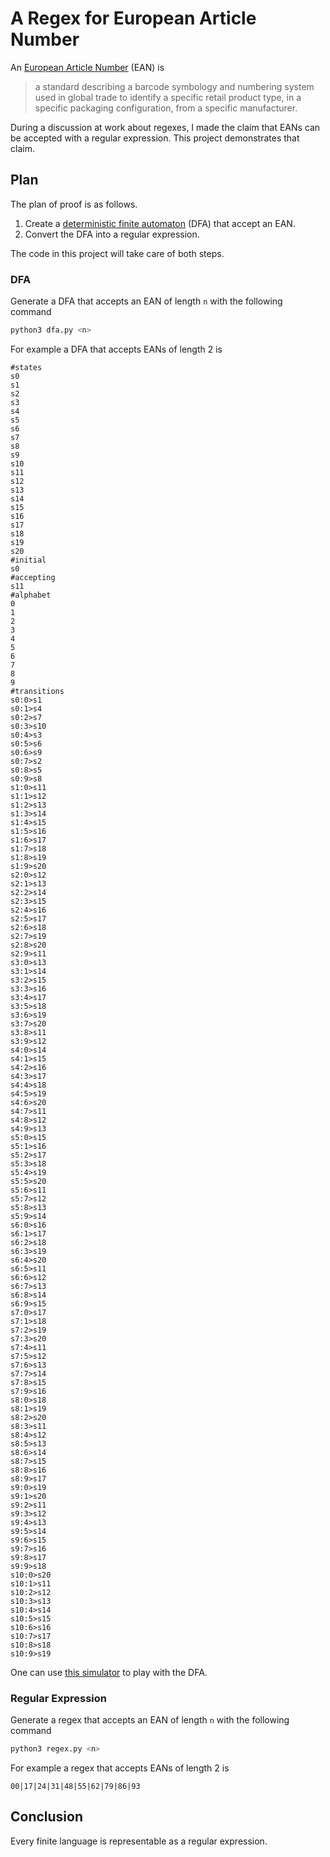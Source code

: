 # A Regex for European Article Number
An [European Article Number][wikipedia:ean] (EAN) is

> a standard describing a barcode symbology and numbering system used in global trade to identify a specific retail product type, in a specific packaging configuration, from a specific manufacturer.

During a discussion at work about regexes, I made the claim that EANs can be accepted with a regular expression. This project demonstrates that claim.

## Plan
The plan of proof is as follows.

1. Create a [deterministic finite automaton][wikipedia:dfa] (DFA) that accept an EAN.
2. Convert the DFA into a regular expression.

The code in this project will take care of both steps.

### DFA
Generate a DFA that accepts an EAN of length `n` with the following command

```bash
python3 dfa.py <n>
```

For example a DFA that accepts EANs of length 2 is

```plain
#states
s0
s1
s2
s3
s4
s5
s6
s7
s8
s9
s10
s11
s12
s13
s14
s15
s16
s17
s18
s19
s20
#initial
s0
#accepting
s11
#alphabet
0
1
2
3
4
5
6
7
8
9
#transitions
s0:0>s1
s0:1>s4
s0:2>s7
s0:3>s10
s0:4>s3
s0:5>s6
s0:6>s9
s0:7>s2
s0:8>s5
s0:9>s8
s1:0>s11
s1:1>s12
s1:2>s13
s1:3>s14
s1:4>s15
s1:5>s16
s1:6>s17
s1:7>s18
s1:8>s19
s1:9>s20
s2:0>s12
s2:1>s13
s2:2>s14
s2:3>s15
s2:4>s16
s2:5>s17
s2:6>s18
s2:7>s19
s2:8>s20
s2:9>s11
s3:0>s13
s3:1>s14
s3:2>s15
s3:3>s16
s3:4>s17
s3:5>s18
s3:6>s19
s3:7>s20
s3:8>s11
s3:9>s12
s4:0>s14
s4:1>s15
s4:2>s16
s4:3>s17
s4:4>s18
s4:5>s19
s4:6>s20
s4:7>s11
s4:8>s12
s4:9>s13
s5:0>s15
s5:1>s16
s5:2>s17
s5:3>s18
s5:4>s19
s5:5>s20
s5:6>s11
s5:7>s12
s5:8>s13
s5:9>s14
s6:0>s16
s6:1>s17
s6:2>s18
s6:3>s19
s6:4>s20
s6:5>s11
s6:6>s12
s6:7>s13
s6:8>s14
s6:9>s15
s7:0>s17
s7:1>s18
s7:2>s19
s7:3>s20
s7:4>s11
s7:5>s12
s7:6>s13
s7:7>s14
s7:8>s15
s7:9>s16
s8:0>s18
s8:1>s19
s8:2>s20
s8:3>s11
s8:4>s12
s8:5>s13
s8:6>s14
s8:7>s15
s8:8>s16
s8:9>s17
s9:0>s19
s9:1>s20
s9:2>s11
s9:3>s12
s9:4>s13
s9:5>s14
s9:6>s15
s9:7>s16
s9:8>s17
s9:9>s18
s10:0>s20
s10:1>s11
s10:2>s12
s10:3>s13
s10:4>s14
s10:5>s15
s10:6>s16
s10:7>s17
s10:8>s18
s10:9>s19
```

One can use [this simulator][fsm2regex] to play with the DFA.

### Regular Expression
Generate a regex that accepts an EAN of length `n` with the following command

```bash
python3 regex.py <n>
```

For example a regex that accepts EANs of length 2 is

```plain
00|17|24|31|48|55|62|79|86|93
```

## Conclusion
Every finite language is representable as a regular expression.

[wikipedia:ean]: https://en.wikipedia.org/wiki/International_Article_Number
[wikipedia:dfa]: https://en.wikipedia.org/wiki/Deterministic_finite_automaton
[fsm2regex]: http://ivanzuzak.info/noam/webapps/fsm_simulator/